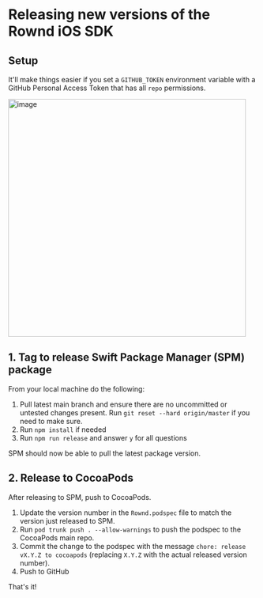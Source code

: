# Releasing new versions of the Rownd iOS SDK

## Setup

It'll make things easier if you set a `GITHUB_TOKEN` environment variable with a GitHub Personal Access Token that has all `repo` permissions.

<img width="481" alt="image" src="https://user-images.githubusercontent.com/130131/199608211-9471d610-5be5-4251-8699-17c7f49fd147.png">


## 1. Tag to release Swift Package Manager (SPM) package

From your local machine do the following:

1. Pull latest main branch and ensure there are no uncommitted or untested changes present.
   Run `git reset --hard origin/master` if you need to make sure.
2. Run `npm install` if needed
3. Run `npm run release` and answer `y` for all questions

SPM should now be able to pull the latest package version.

## 2. Release to CocoaPods

After releasing to SPM, push to CocoaPods.

1. Update the version number in the `Rownd.podspec` file to match the version just released to SPM.
2. Run `pod trunk push . --allow-warnings` to push the podspec to the CocoaPods main repo.
3. Commit the change to the podspec with the message `chore: release vX.Y.Z to cocoapods` (replacing `X.Y.Z` with the actual released version number).
4. Push to GitHub

That's it!
